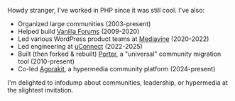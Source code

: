 Howdy stranger, I've worked in PHP since it was still cool. I've also:

* Organized large communities (2003-present)
* Helped build [Vanilla Forums](https://github.com/vanilla/vanilla/blob/884eea88f8ff0b13d65689caf08c33d2fd0b91e5/composer.json#L20) (2009-2020)
* Led various WordPress product teams at [Mediavine](https://github.com/mediavine) (2020-2022)
* Led engineering at [uConnect](https://www.gouconnect.com) (2022-2025)
* Built (then forked & rebuilt) [Porter](https://github.com/linc/nitro-porter), a "universal" community migration tool (2010-present)
* Co-led [Agorakit](https://github.com/agorakit), a hypermedia community platform (2024-present)

I'm delighted to infodump about communities, leadership, or hypermedia at the slightest invitation.
